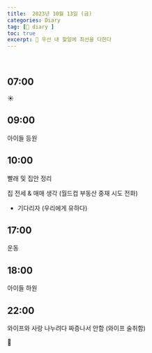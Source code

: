 ```yaml
---
title:  2023년 10월 13일 (금)
categories: Diary
tag: [📒 diary ]
toc: true
excerpt: 🥇 우선 내 할일에 최선을 다한다
---
```

​
## 07:00

☀️

## 09:00

아이들 등원

## 10:00

빨래 및 집안 정리

집 전세 & 매매 생각 (월드컵 부동산 중재 시도 전화)
 - 기다리자 (우리에게 유하다)


## 17:00

운동

## 18:00

아이들 하원

## 22:00

와이프와 사랑 나누려다 짜증나서 안함 (와이프 술취함)

🌙

<br><br><br>